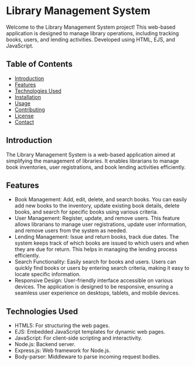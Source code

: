 # Library Management System

Welcome to the Library Management System project! This web-based application is designed to manage library operations, including tracking books, users, and lending activities. Developed using HTML, EJS, and JavaScript.

## Table of Contents

- [Introduction](#introduction)
- [Features](#features)
- [Technologies Used](#technologies-used)
- [Installation](#installation)
- [Usage](#usage)
- [Contributing](#contributing)
- [License](#license)
- [Contact](#contact)

## Introduction

The Library Management System is a web-based application aimed at simplifying the management of libraries. It enables librarians to manage book inventories, user registrations, and book lending activities efficiently.

## Features

- Book Management: Add, edit, delete, and search books. You can easily add new books to the inventory, update existing book details, delete books, and search for specific books using various criteria.
- User Management: Register, update, and remove users. This feature allows librarians to manage user registrations, update user information, and remove users from the system as needed.
- Lending Management: Issue and return books, track due dates. The system keeps track of which books are issued to which users and when they are due for return. This helps in managing the lending process efficiently.
- Search Functionality: Easily search for books and users. Users can quickly find books or users by entering search criteria, making it easy to locate specific information.
- Responsive Design: User-friendly interface accessible on various devices. The application is designed to be responsive, ensuring a seamless user experience on desktops, tablets, and mobile devices.

## Technologies Used

- HTML5: For structuring the web pages.
- EJS: Embedded JavaScript templates for dynamic web pages.
- JavaScript: For client-side scripting and interactivity.
- Node.js: Backend server.
- Express.js: Web framework for Node.js.
- Body-parser: Middleware to parse incoming request bodies.


